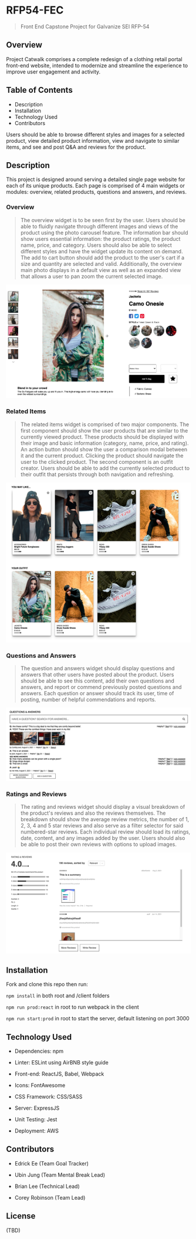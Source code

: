 # RFP54-FEC
> Front End Capstone Project for Galvanize SEI RFP-54

## Overview
Project Catwalk comprises a complete redesign of a clothing retail portal front-end website, intended to modernize and streamline the experience to improve user engagement and activity.

## Table of Contents
- Description
- Installation
- Technology Used
- Contributors

Users should be able to browse different styles and images for a selected product, view detailed product information, view and navigate to similar items, and see and post Q&A and reviews for the product.

## Description
This project is designed around serving a detailed single page website for each of its unique products. Each page is comprised of 4 main widgets or modules: overview, related products, questions and answers, and reviews.

### Overview
>The overview widget is to be seen first by the user. Users should be able to fluidly navigate through different images and views of the product using the photo carousel feature. The information bar should show users essential information: the product ratings, the product name, price, and category. Users should also be able to select different styles and have the widget update its content on demand. The add to cart button should add the product to the user's cart if a size and quantity are selected and valid. Additionally, the overview main photo displays in a default view as well as an expanded view that allows a user to pan zoom the current selected image.

![Alt text](/screenshots/overview.png?raw=true "Overview Widget")

### Related Items
>The related items widget is comprised of two major components. The first component should show the user products that are similar to the currently viewed product. These products should be displayed with their image and basic information (category, name, price, and rating). An action button should show the user a comparison modal between it and the current product. Clicking the product should navigate the user to the clicked product. The second component is an outfit creator. Users should be able to add the currently selected product to their outfit that persists through both navigation and refreshing.

![Alt text](/screenshots/related.png?raw=true "Overview Widget")

### Questions and Answers
>The question and answers widget should display questions and answers that other users have posted about the product. Users should be able to see this content, add their own questions and answers, and report or commend previously posted questions and answers. Each question or answer should track its user, time of posting, number of helpful commendations and reports.

![Alt text](/screenshots/qa.png?raw=true "Q and A Widget")

### Ratings and Reviews
>The rating and reviews widget should display a visual breakdown of the product's reviews and also the reviews themselves. The breakdown should show the average review metrics, the number of 1, 2, 3, 4 and 5 star reviews and also serve as a filter selector for said numbered-star reviews. Each individual review should load its ratings, date, content, and any images added by the user. Users should also be able to post their own reviews with options to upload images.

![Alt text](/screenshots/reviews.png?raw=true "Reviews Widget")

## Installation
Fork and clone this repo then run:

`npm install` in both root and /client folders

`npm run prod:react` in root to run webpack in the client

`npm run start:prod` in root to start the server, default listening on port 3000

## Technology Used
- Dependencies: npm

- Linter: ESLint using AirBNB style guide

- Front-end: ReactJS, Babel, Webpack

- Icons: FontAwesome

- CSS Framework: CSS/SASS

- Server: ExpressJS

- Unit Testing: Jest

- Deployment: AWS

## Contributors
- Edrick Ee (Team Goal Tracker)

- Ubin Jung (Team Mental Break Lead)

- Brian Lee (Technical Lead)

- Corey Robinson (Team Lead)

## License
(TBD)
